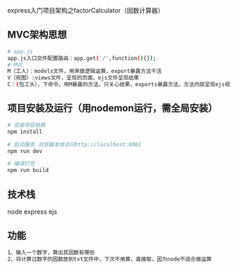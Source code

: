 express入门项目架构之factorCalculator（因数计算器）
## MVC架构思想
``` bash
# app.js
app.js入口文件配置路由：app.get('/',function(){});
# MVC
M（工人）：models文件，用来做逻辑运算，export暴露方法干活
V（视图）:views文件，呈现的页面，ejs文件呈现结果
C：(包工头），下命令，用M暴露的方法，只关心结果，exports暴露方法，方法内部呈现ejs视图--res.render 
```
## 项目安装及运行（用nodemon运行，需全局安装）

``` bash
# 安装项目依赖
npm install

# 启动服务 浏览器本地访问http://localhost:8081
npm run dev

# 编译打包
npm run build
```

## 技术栈

node
express
ejs

## 功能
``` bash
1、输入一个数字，算出其因数有哪些
2、将计算过数字的因数放到txt文件中，下次不用算，直接取，因为node不适合做运算
```